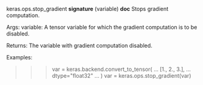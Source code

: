 keras.ops.stop_gradient
__signature__
(variable)
__doc__
Stops gradient computation.

Args:
    variable: A tensor variable for which the gradient
        computation is to be disabled.

Returns:
    The variable with gradient computation disabled.

Examples:

>>> var = keras.backend.convert_to_tensor(
...     [1., 2., 3.],
...     dtype="float32"
... )
>>> var = keras.ops.stop_gradient(var)
